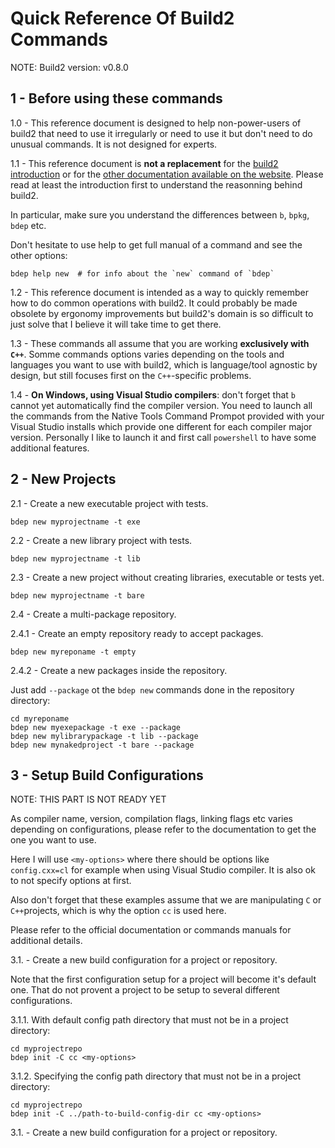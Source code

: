 Quick Reference Of Build2 Commands
==================================

NOTE: Build2 version: v0.8.0

1 - Before using these commands
-------------------------------

1.0 - This reference document is designed to help non-power-users of build2 that need to use it irregularly or need to use it but don't need to do unusual commands.
It is not designed for experts.

1.1 - This reference document is **not a replacement** for the [build2 introduction](https://build2.org/build2-toolchain/doc/build2-toolchain-intro.xhtml) or for the [other documentation available on the website](https://build2.org/).
Please read at least the introduction first to understand the reasonning behind build2.

In particular, make sure you understand the differences between `b`, `bpkg`, `bdep` etc.

Don't hesitate to use help to get full manual of a command and see the other options:

    bdep help new  # for info about the `new` command of `bdep`

1.2 - This reference document is intended as a way to quickly remember how to do common
operations with build2. It could probably be made obsolete by ergonomy improvements
but build2's domain is so difficult to just solve that I believe it will take time to get there.

1.3 - These commands all assume that you are working **exclusively with `C++`**.
Somme commands options varies depending on the tools and languages you want to use with build2, which is language/tool agnostic by design, but still focuses first on the `C++`-specific problems.

1.4 - **On Windows, using Visual Studio compilers**: don't forget that `b` cannot yet automatically find the compiler version.
You need to launch all the commands from the Native Tools Command Prompot provided with your Visual Studio installs which provide one different for each compiler major version.
Personally I like to launch it and first call `powershell` to have some additional features.


2 - New Projects
----------------

2.1 - Create a new executable project with tests.

    bdep new myprojectname -t exe

2.2 - Create a new library project with tests.

    bdep new myprojectname -t lib

2.3 - Create a new project without creating libraries, executable or tests yet.

    bdep new myprojectname -t bare

2.4 - Create a multi-package repository.

2.4.1 - Create an empty repository ready to accept packages.

    bdep new myreponame -t empty

2.4.2 - Create a new packages inside the repository.

  Just add `--package` ot the `bdep new` commands done in the repository directory:

    cd myreponame
    bdep new myexepackage -t exe --package
    bdep new mylibrarypackage -t lib --package
    bdep new mynakedproject -t bare --package

3 - Setup Build Configurations
-----------------------------

NOTE: THIS PART IS NOT READY YET

As compiler name, version, compilation flags, linking flags etc varies depending on configurations, please refer to the documentation to get the one you want to use.

Here I will use `<my-options>` where there should be options like `config.cxx=cl` for example when using Visual Studio compiler. It is also ok to not specify options at first.


Also don't forget that these examples assume that we are manipulating `C` or `C++`projects, which is why the option `cc` is used here.

Please refer to the official documentation or commands manuals for additional details.

3.1. - Create a new build configuration for a project or repository.

  Note that the first configuration setup for a project will become it's default one.
  That do not provent a project to be setup to several different configurations.

3.1.1. With default config path directory that must not be in a project directory:

    cd myprojectrepo
    bdep init -C cc <my-options>


3.1.2. Specifying the config path directory that must not be in a project directory:

    cd myprojectrepo
    bdep init -C ../path-to-build-config-dir cc <my-options>

3.1. - Create a new build configuration for a project or repository.


